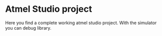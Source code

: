 # Atmel Studio project

Here you find a complete working atmel studio project. With the simulator you can debug library.

